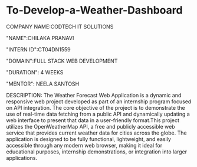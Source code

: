 # To-Develop-a-Weather-Dashboard

COMPANY NAME:CODTECH IT SOLUTIONS

"NAME":CHILAKA.PRANAVI

"INTERN ID":CT04DN1559

"DOMAIN":FULL STACK WEB DEVELOPMENT

"DURATION": 4 WEEKS

"MENTOR": NEELA SANTOSH

DESCRIPTION:
The Weather Forecast Web Application is a dynamic and responsive web project developed as part of an internship program focused on API integration. The core objective of the project is to demonstrate the use of real-time data fetching from a public API and dynamically updating a web interface to present that data in a user-friendly format.This project utilizes the OpenWeatherMap API, a free and publicly accessible web service that provides current weather data for cities across the globe. The application is designed to be fully functional, lightweight, and easily accessible through any modern web browser, making it ideal for educational purposes, internship demonstrations, or integration into larger applications.

